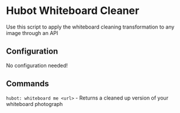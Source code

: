 # Hubot Whiteboard Cleaner

Use this script to apply the whiteboard cleaning transformation to any image through an API

## Configuration

No configuration needed!

## Commands

`hubot: whiteboard me <url>` - Returns a cleaned up version of your whiteboard photograph
